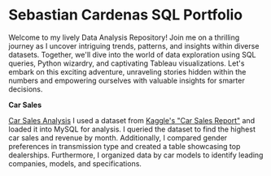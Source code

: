 # **Sebastian Cardenas SQL Portfolio**

Welcome to my lively Data Analysis Repository! Join me on a thrilling journey as I uncover intriguing trends, patterns, and insights within diverse datasets. Together, we'll dive into the world of data exploration using SQL queries, Python wizardry, and captivating Tableau visualizations. Let's embark on this exciting adventure, unraveling stories hidden within the numbers and empowering ourselves with valuable insights for smarter decisions.

**Car Sales**

[Car Sales Analysis](https://github.com/Jusecace/SQL-portfolio/blob/main/Car%20sales) I used a dataset from [Kaggle's "Car Sales Report"](https://www.kaggle.com/datasets/missionjee/car-sales-report) and loaded it into MySQL for analysis. I queried the dataset to find the highest car sales and revenue by month. Additionally, I compared gender preferences in transmission type and created a table showcasing top dealerships. Furthermore, I organized data by car models to identify leading companies, models, and specifications.

